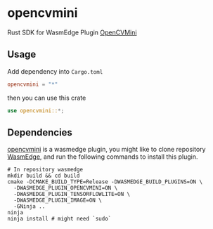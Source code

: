 # opencvmini

Rust SDK for WasmEdge Plugin [OpenCVMini](https://github.com/WasmEdge/WasmEdge/tree/master/plugins/wasmedge_opencvmini)

## Usage

Add dependency into `Cargo.toml`

```toml
opencvmini = "*"
```

then you can use this crate

```rust
use opencvmini::*;
```

## Dependencies

[opencvmini](https://github.com/WasmEdge/WasmEdge/tree/master/plugins/wasmedge_opencvmini) is a wasmedge plugin, you might like to clone repository [WasmEdge](https://github.com/WasmEdge/WasmEdge), and run the following commands to install this plugin.

```shell
# In repository wasmedge
mkdir build && cd build
cmake -DCMAKE_BUILD_TYPE=Release -DWASMEDGE_BUILD_PLUGINS=ON \
  -DWASMEDGE_PLUGIN_OPENCVMINI=ON \
  -DWASMEDGE_PLUGIN_TENSORFLOWLITE=ON \
  -DWASMEDGE_PLUGIN_IMAGE=ON \
  -GNinja ..
ninja
ninja install # might need `sudo`
```
